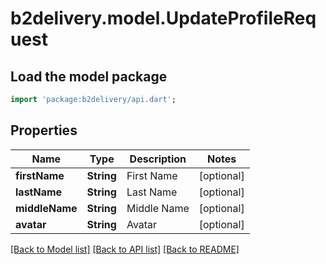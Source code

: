 # b2delivery.model.UpdateProfileRequest

## Load the model package
```dart
import 'package:b2delivery/api.dart';
```

## Properties
Name | Type | Description | Notes
------------ | ------------- | ------------- | -------------
**firstName** | **String** | First Name | [optional] 
**lastName** | **String** | Last Name | [optional] 
**middleName** | **String** | Middle Name | [optional] 
**avatar** | **String** | Avatar | [optional] 

[[Back to Model list]](../README.md#documentation-for-models) [[Back to API list]](../README.md#documentation-for-api-endpoints) [[Back to README]](../README.md)



